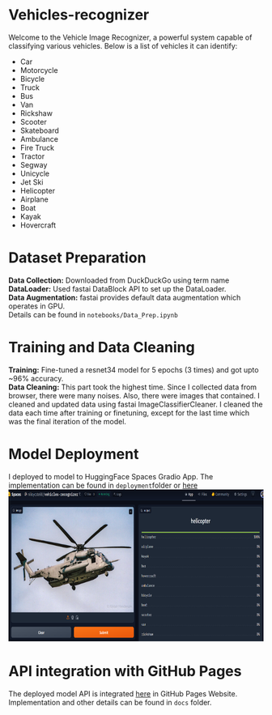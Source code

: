 # Vehicles-recognizer

Welcome to the Vehicle Image Recognizer, a powerful system capable of classifying various vehicles. Below is a list of vehicles it can identify:<br/>


- Car
- Motorcycle
- Bicycle
- Truck
- Bus
- Van
- Rickshaw
- Scooter
- Skateboard
- Ambulance
- Fire Truck
- Tractor
- Segway
- Unicycle
- Jet Ski
- Helicopter
- Airplane
- Boat
- Kayak
- Hovercraft

# Dataset Preparation
**Data Collection:** Downloaded from DuckDuckGo using term name <br/>
**DataLoader:** Used fastai DataBlock API to set up the DataLoader.<br/>
**Data Augmentation:** fastai provides default data augmentation which operates in GPU.<br/>
Details can be found in `notebooks/Data_Prep.ipynb`

# Training and Data Cleaning

**Training:** Fine-tuned a resnet34 model for 5 epochs (3 times) and got upto ~96% accuracy.<br/>
**Data Cleaning:** This part took the highest time. Since I collected data from browser, there were many noises. Also, there were images that contained. I cleaned and updated data using fastai ImageClassifierCleaner. I cleaned the data each time after training or finetuning, except for the last time which was the final iteration of the model.<br/> 

# Model Deployment
I deployed to model to HuggingFace Spaces Gradio App. The implementation can be found in `deployment`folder or [here](https://huggingface.co/spaces/niloycste68/Vehicles-recognizer) <br/>
<img src = "deployment/hugging_face.png" width="800" height="300">

# API integration with GitHub Pages
The deployed model API is integrated [here](https://niloycste.github.io/Vehicles-Image-Recognizer/) in GitHub Pages Website. Implementation and other details can be found in `docs` folder.
